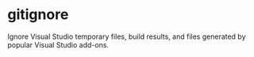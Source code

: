 # gitignore
Ignore Visual Studio temporary files, build results, and files generated by popular Visual Studio add-ons.
